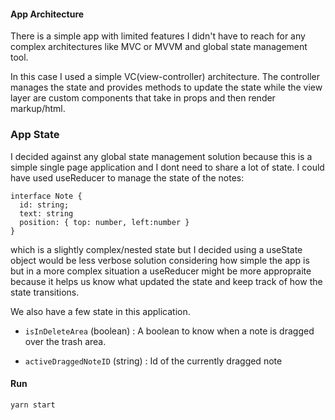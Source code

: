 #### App Architecture

There is a simple app with limited features I didn't have to reach for any complex architectures like MVC or MVVM and global state management tool. 

In this case I used a simple VC(view-controller) architecture. The controller manages the state and provides methods to update the state while the view layer are custom components that take in props and then render markup/html.


### App State

I decided against any global state management solution because this is a simple single page application and I dont need to share a lot of state. I could have used useReducer to manage the state of the notes:

```
interface Note {
  id: string;
  text: string
  position: { top: number, left:number }
}

```

which is a slightly complex/nested state but I decided using a useState object would be less verbose solution considering how simple the app is but in a more complex situation a useReducer might be more appropraite because it helps us know what updated the state and keep track of how the state transitions.


We also have a few state in this application.

- `isInDeleteArea` (boolean) : A boolean to know when a note is dragged over the trash area.

- `activeDraggedNoteID` (string) : Id of the currently dragged note


#### Run

`yarn start`